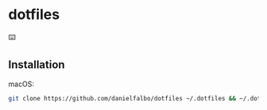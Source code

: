 # dotfiles

:keyboard:

## Installation

macOS:

```zsh
git clone https://github.com/danielfalbo/dotfiles ~/.dotfiles && ~/.dotfiles/install.sh
```

